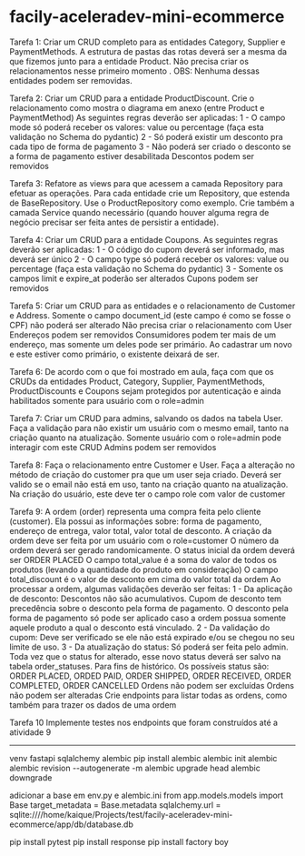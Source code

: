 # facily-aceleradev-mini-ecommerce 

Tarefa 1: Criar um CRUD completo para as entidades Category, Supplier e PaymentMethods. A estrutura de pastas das rotas deverá ser a mesma da que fizemos junto para a entidade Product. Não precisa criar os relacionamentos nesse primeiro momento . OBS: Nenhuma dessas entidades podem ser removidas.

Tarefa 2: Criar um CRUD para a entidade ProductDiscount. Crie o relacionamento como mostra o diagrama em anexo (entre Product e PaymentMethod) As seguintes regras deverão ser aplicadas: 1 - O campo mode só poderá receber os valores: value ou percentage (faça esta validação no Schema do pydantic) 2 - Só poderá existir um desconto pra cada tipo de forma de pagamento 3 - Não poderá ser criado o desconto se a forma de pagamento estiver desabilitada Descontos podem ser removidos

Tarefa 3: Refatore as views para que acessem a camada Repository para efetuar as operações. Para cada entidade crie um Repository, que estenda de BaseRepository. Use o ProductRepository como exemplo. Crie também a camada Service quando necessário (quando houver alguma regra de negócio precisar ser feita antes de persistir a entidade).

Tarefa 4: Criar um CRUD para a entidade Coupons. As seguintes regras deverão ser aplicadas: 1 - O código do cupom deverá ser informado, mas deverá ser único 2 - O campo type só poderá receber os valores: value ou percentage (faça esta validação no Schema do pydantic) 3 - Somente os campos limit e expire_at poderão ser alterados Cupons podem ser removidos

Tarefa 5: Criar um CRUD para as entidades e o relacionamento de Customer e Address. Somente o campo document_id (este campo é como se fosse o CPF) não poderá ser alterado Não precisa criar o relacionamento com User Endereços podem ser removidos Consumidores podem ter mais de um endereço, mas somente um deles pode ser primário. Ao cadastrar um novo e este estiver como primário, o existente deixará de ser.

Tarefa 6: De acordo com o que foi mostrado em aula, faça com que os CRUDs da entidades Product, Category, Supplier, PaymentMethods, ProductDiscounts e Coupons sejam protegidos por autenticação e ainda habilitados somente para usuário com o role=admin

Tarefa 7: Criar um CRUD para admins, salvando os dados na tabela User. Faça a validação para não existir um usuário com o mesmo email, tanto na criação quanto na atualização. Somente usuário com o role=admin pode interagir com este CRUD Admins podem ser removidos

Tarefa 8: Faça o relacionamento entre Customer e User. Faça a alteração no método de criação do customer pra que um user seja criado. Deverá ser valido se o email não está em uso, tanto na criação quanto na atualização. Na criação do usuário, este deve ter o campo role com valor de customer

Tarefa 9: A ordem (order) representa uma compra feita pelo cliente (customer). Ela possui as informações sobre: forma de pagamento, endereço de entrega, valor total, valor total de desconto. A criação da ordem deve ser feita por um usuário com o role=customer O número da ordem deverá ser gerado randomicamente. O status inicial da ordem deverá ser ORDER PLACED O campo total_value é a soma do valor de todos os produtos (levando a quantidade do produto em consideração) O campo total_discount é o valor de desconto em cima do valor total da ordem Ao processar a ordem, algumas validações deverão ser feitas: 1 - Da aplicação de desconto: Descontos não são acumulativos. Cupom de desconto tem precedência sobre o desconto pela forma de pagamento. O desconto pela forma de pagamento só pode ser aplicado caso a ordem possua somente aquele produto a qual o desconto está vinculado. 2 - Da validação do cupom: Deve ser verificado se ele não está expirado e/ou se chegou no seu limite de uso. 3 - Da atualização do status: Só poderá ser feita pelo admin. Toda vez que o status for alterado, esse novo status deverá ser salvo na tabela order_statuses. Para fins de histórico. Os possíveis status são: ORDER PLACED, ORDED PAID, ORDER SHIPPED, ORDER RECEIVED, ORDER COMPLETED, ORDER CANCELLED Ordens não podem ser excluídas Ordens não podem ser alteradas Crie endpoints para listar todas as ordens, como também para trazer os dados de uma ordem

Tarefa 10 Implemente testes nos endpoints que foram construídos até a atividade 9

_____________________________________
venv fastapi sqlalchemy alembic pip install alembic alembic init alembic alembic revision --autogenerate -m alembic upgrade head alembic downgrade

adicionar a base em env.py e alembic.ini
from app.models.models import Base target_metadata = Base.metadata sqlalchemy.url = sqlite:////home/kaique/Projects/test/facily-aceleradev-mini-ecommerce/app/db/database.db

pip install pytest pip install response pip install factory boy